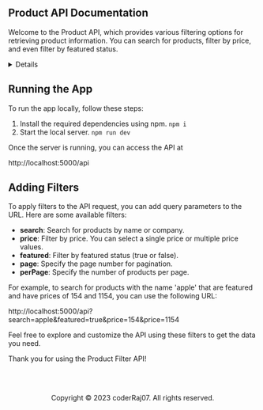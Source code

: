 ## Product API Documentation

Welcome to the Product API, which provides various filtering options for retrieving product information. You can search for products, filter by price, and even filter by featured status.

<details >
<br/><br/>
  Here are some example API requests you can make to your local server:

  - **Multi-select Prices, Search for 'Apple', and Filter by Featured (true)**

  Retrieve products with the search term 'apple', a price of 154, and a price of 1154 that are also featured.
  
   http://localhost:5000/api?search=apple&featured=true&price=154&price=1154
  
  - **Single Select Price and Search for 'S20'**
  
  Retrieve products with the search term 'S20' and a price of 505.
  
   http://localhost:5000/api?search=S20&price=505
   
</details>


## Running the App

To run the app locally, follow these steps:

1. Install the required dependencies using npm.
```npm i```
2. Start the local server.
```npm run dev```


Once the server is running, you can access the API at 

http://localhost:5000/api

## Adding Filters
To apply filters to the API request, you can add query parameters to the URL. Here are some available filters:

- **search**: Search for products by name or company.
- **price**: Filter by price. You can select a single price or multiple price values.
- **featured**: Filter by featured status (true or false).
- **page**: Specify the page number for pagination.
- **perPage**: Specify the number of products per page.

For example, to search for products with the name 'apple' that are featured and have prices of 154 and 1154, you can use the following URL:

http://localhost:5000/api?search=apple&featured=true&price=154&price=1154

Feel free to explore and customize the API using these filters to get the data you need.

Thank you for using the Product Filter API!

<br/><br/>

<p align="center">Copyright &copy; 2023 coderRaj07. All rights reserved.</p>



